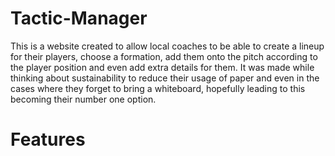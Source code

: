 # Tactic-Manager
This is a website created to allow local coaches to be able to create a lineup for their players, choose a formation, add them onto the pitch according to the player position and even add extra details for them. It was made while thinking about sustainability to reduce their usage of paper and even in the cases where they forget to bring a whiteboard, hopefully leading to this becoming their number one option.

# Features
